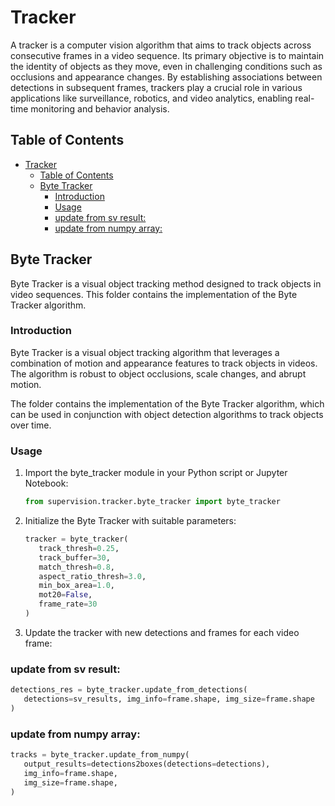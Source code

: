 # Tracker

A tracker is a computer vision algorithm that aims to track objects across consecutive frames in a video sequence. Its primary objective is to maintain the identity of objects as they move, even in challenging conditions such as occlusions and appearance changes. By establishing associations between detections in subsequent frames, trackers play a crucial role in various applications like surveillance, robotics, and video analytics, enabling real-time monitoring and behavior analysis.

## Table of Contents
- [Tracker](#tracker)
  - [Table of Contents](#table-of-contents)
  - [Byte Tracker](#byte-tracker)
    - [Introduction](#introduction)
    - [Usage](#usage)
    - [update from sv result:](#update-from-sv-result)
    - [update from numpy array:](#update-from-numpy-array)

## Byte Tracker

Byte Tracker is a visual object tracking method designed to track objects in video sequences. This folder contains the implementation of the Byte Tracker algorithm.


### Introduction

Byte Tracker is a visual object tracking algorithm that leverages a combination of motion and appearance features to track objects in videos. The algorithm is robust to object occlusions, scale changes, and abrupt motion.

The folder contains the implementation of the Byte Tracker algorithm, which can be used in conjunction with object detection algorithms to track objects over time.
   
### Usage

1. Import the byte_tracker module in your Python script or Jupyter Notebook:

   ```python
   from supervision.tracker.byte_tracker import byte_tracker
   ```
2. Initialize the Byte Tracker with suitable parameters:
   
   ```python
   tracker = byte_tracker(
      track_thresh=0.25, 
      track_buffer=30, 
      match_thresh=0.8, 
      aspect_ratio_thresh=3.0, 
      min_box_area=1.0, 
      mot20=False, 
      frame_rate=30
   )
   ```
3. Update the tracker with new detections and frames for each video frame:
### update from sv result:
   ```python
   detections_res = byte_tracker.update_from_detections(
      detections=sv_results, img_info=frame.shape, img_size=frame.shape
   )
   ```
### update from numpy array:
  
   ```python
   tracks = byte_tracker.update_from_numpy(
      output_results=detections2boxes(detections=detections),
      img_info=frame.shape,
      img_size=frame.shape,
   )
   ```